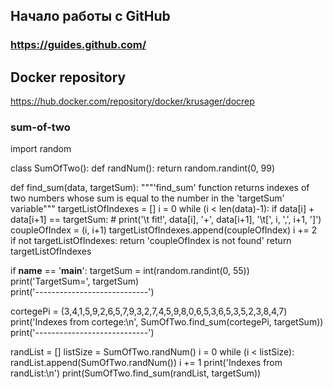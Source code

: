 ## Начало работы с GitHub

### https://guides.github.com/

## Docker repository
https://hub.docker.com/repository/docker/krusager/docrep


###  sum-of-two
import random

class SumOfTwo():
  def randNum():
    return random.randint(0, 99)

  def find_sum(data, targetSum):
    """'find_sum' function returns indexes of two numbers whose sum is equal to the number in the 'targetSum' variable"""
    targetListOfIndexes = []
    i = 0
    while (i < len(data)-1):
      if data[i] + data[i+1] == targetSum:
        # print('\t fit!', data[i], '+', data[i+1], '\t[', i, ',', i+1, ']')
        coupleOfIndex = (i, i+1)
        targetListOfIndexes.append(coupleOfIndex)
      i += 2  
    if not targetListOfIndexes:
      return 'coupleOfIndex is not found'
    return targetListOfIndexes   


if __name__ == '__main__': 
  targetSum = int(random.randint(0, 55))
  print('TargetSum=', targetSum)  
  print('*----------------------------*')

  cortegePi = (3,4,1,5,9,2,6,5,7,9,3,2,7,4,5,9,8,0,6,5,3,6,5,3,5,2,3,8,4,7)
  print('Indexes from cortege:\n', SumOfTwo.find_sum(cortegePi, targetSum))
  print('*----------------------------*')

  randList = []
  listSize = SumOfTwo.randNum()
  i = 0
  while (i < listSize):
    randList.append(SumOfTwo.randNum())
    i += 1
  print('Indexes from randList:\n')
  print(SumOfTwo.find_sum(randList, targetSum))




  





  
    

